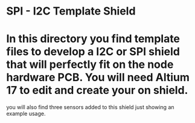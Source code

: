 # SPI - I2C Template Shield

# In this directory you find template files to develop a I2C or SPI shield that will perfectly fit on the node hardware PCB. You will need Altium 17 to edit and create your on shield.
you will also find three sensors added to this shield just showing an example usage.
